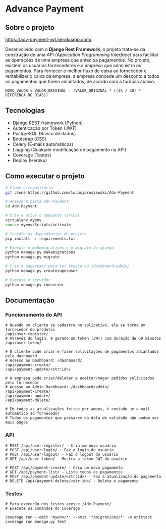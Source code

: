 # Advance Payment

## Sobre o projeto
https://adv-payment-jwt.herokuapp.com/

Desenvolvido com o __Django Rest Framework__, o projeto trata-se da construção de uma API _(Application Programming Interface)_ para facilitar as operações de uma empresa que antecipa pagamentos. No projeto, existem os usuários fornecedores e a empresa que administra os pagamentos. Para fornecer o melhor fluxo de caixa ao fornecedor e rentabilizar o caixa da empresa, a empresa concede um desconto a todos os pagamentos que forem adiantados, de acordo com a fórmula abaixo:

```
NOVO_VALOR = VALOR_ORIGINAL - (VALOR_ORIGINAL * ((3% / 30) * DIFERENCA_DE_DIAS))
```

## Tecnologias
- Django REST framework (Python)
- Autenticação por Token (JWT)
- PostgreSQL (Banco de dados)
- Bootstrap (CSS)
- Celery (E-mails automáticos)
- Logging (Qualquer modificação de pagamento na API)
- Coverage (Testes)
- Deploy (Heroku)

## Como executar o projeto

```bash
# Clone o repositório
git clone https://github.com/lucasjaroszewski/Adv-Payment

# Acesse a pasta Adv-Payment
cd Adv-Payment

# Crie e ative o ambiente virtual
virtualenv myenv
source myenv/Scripts/activate

# Instale as dependências do projeto
pip install -r requirements.txt

# Execute o makemigrations e o migrate do django
python manage.py makemigrations
python manage.py migrate

# Crie o superuser para ter acesso ao /dashboard/admin/
python manage.py createsuperuser

# Execute o servidor
python manage.py runserver
```

## Documentação

### Funcionamento do API

```
# Quando um cliente se cadastra no aplicativo, ele se torna um fornecedor de produtos
/api/user-register/
# Através do login, é gerado um token (JWT) com duração de 60 minutos
/api/user-token/

# O cliente pode criar e fazer solicitações de pagamentos adiantados pelo dashboard
# Acesso ao Dashboard: /dashboard/
/api/payment-create/
/api/payment-update/<str:id>/

# A empresa pode criar/deletar e aceitar/negar pedidos solicitados pelo fornecedor
# Acesso ao Admin Dashboard: /dashboard/admin/
/api/payment-create/
/api/payment-update/
/api/payment-delete/

# Em todas as atualizações feitas por ambos, é enviado um e-mail automático ao fornecedor
# Todos os pagamentos que passarem da data de validade não podem ser mais pagos
```

### API

```
# POST /api/user-register/ - Cria um novo usuário
# POST /api/user-login/ - Faz o login do usuário
# POST /api/user-logout/ - Faz o logout do usuário
# GET /api/user-token/ - Mostra o token JWT do usuário

# POST /api/payment-create/ - Cria um novo pagamento
# GET /api/payment-list/ - Lista todos os pagamentos
# POST /api/payment-update/<str:id>/ - Faz a atualização do pagamento
# DELETE /api/payment-delete/<str:id>/ - Deleta o pagamento
```

### Testes

```
# Para execução dos testes acesse /Adv-Payment/
# Execute os comandos do Coverage

coverage run --omit 'myenv/*' --omit '*/migrations/*' -m unittest
coverage run manage.py test
```

